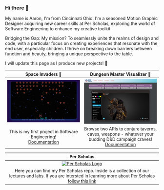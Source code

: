 ### Hi there 👋
My name is Aaron, I'm from Cincinnati Ohio. I'm a seasoned Motion Graphic Designer acquiring new career skills at Per Scholas, exploring the world of Software Engineering to enhance my creative toolkit.

Bridging the Gap: My mission? To seamlessly unite the realms of design and code, with a particular focus on creating experiences that resonate with the end user, especially children. I thrive on breaking down barriers between function and beauty, bringing a unique perspective to the table.

I will update this page as I produce new projects! :space_invader:


| Space Invaders :space_invader: | Dungeon Master Visualizer :game_die: |
| :---: | :---: |
| [![Space Invaders Screenshot](/images/Screenshot.png)](https://geracia2.github.io/Space_Invaders/) | [![Space Invaders Screenshot](/images/Screenshot%202024-01-09%20114530.png)](https://master--euphonious-mooncake-53c4ad.netlify.app/) |
| This is my first project in Software Engineering! <br /> [Documentation](https://github.com/geracia2/Space_Invaders) | Browse two APIs to conjure taverns, caves, weapons - whatever your budding D&D campaign craves! <br/> [Documentation](https://github.com/geracia2/dungeon-master-visualizer) |

| **Per Scholas** |
| :---: |
|[![Per Scholas Logo](https://perscholas.org/wp-content/themes/per-scholas/assets/images/logo1.svg)](https://perscholas.org)|
| Here you can find my Per Scholas repo. Inside is a collection of our lectures and labs. If you are intersted in leanring more about Per Scholas [follow this link](https://perscholas.org/courses/software-engineer/software-engineer-greater-cincinnati/) |